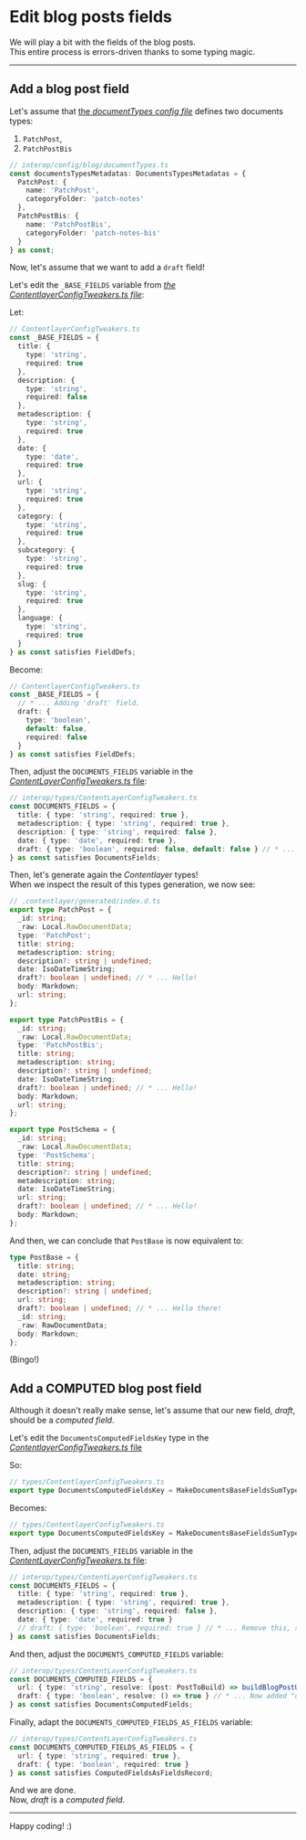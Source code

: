 # Edit blog posts fields

We will play a bit with the fields of the blog posts.  
This entire process is errors-driven thanks to some typing magic.

---

## Add a blog post field

Let's assume that [the _documentTypes config file_](/interop/config/blog/documentTypes.ts) defines two documents types:

1. `PatchPost`,
2. `PatchPostBis`

```ts
// interop/config/blog/documentTypes.ts
const documentsTypesMetadatas: DocumentsTypesMetadatas = {
  PatchPost: {
    name: 'PatchPost',
    categoryFolder: 'patch-notes'
  },
  PatchPostBis: {
    name: 'PatchPostBis',
    categoryFolder: 'patch-notes-bis'
  }
} as const;
```

Now, let's assume that we want to add a `draft` field!

Let's edit the `_BASE_FIELDS` variable from [_the ContentlayerConfigTweakers.ts file_](/interop/types/ContentlayerConfigTweakers.ts):

Let:

```ts
// ContentlayerConfigTweakers.ts
const _BASE_FIELDS = {
  title: {
    type: 'string',
    required: true
  },
  description: {
    type: 'string',
    required: false
  },
  metadescription: {
    type: 'string',
    required: true
  },
  date: {
    type: 'date',
    required: true
  },
  url: {
    type: 'string',
    required: true
  },
  category: {
    type: 'string',
    required: true
  },
  subcategory: {
    type: 'string',
    required: true
  },
  slug: {
    type: 'string',
    required: true
  },
  language: {
    type: 'string',
    required: true
  }
} as const satisfies FieldDefs;
```

Become:

```ts
// ContentlayerConfigTweakers.ts
const _BASE_FIELDS = {
  // * ... Adding 'draft' field.
  draft: {
    type: 'boolean',
    default: false,
    required: false
  }
} as const satisfies FieldDefs;
```

Then, adjust the `DOCUMENTS_FIELDS` variable in the [_ContentLayerConfigTweakers.ts_ file](/interop/types/ContentLayerConfigTweakers.ts):

```ts
// interop/types/ContentLayerConfigTweakers.ts
const DOCUMENTS_FIELDS = {
  title: { type: 'string', required: true },
  metadescription: { type: 'string', required: true },
  description: { type: 'string', required: false },
  date: { type: 'date', required: true },
  draft: { type: 'boolean', required: false, default: false } // * ... Added 'draft' field here too.
} as const satisfies DocumentsFields;
```

Then, let's generate again the _Contentlayer_ types!  
When we inspect the result of this types generation, we now see:

```ts
// .contentlayer/generated/index.d.ts
export type PatchPost = {
  _id: string;
  _raw: Local.RawDocumentData;
  type: 'PatchPost';
  title: string;
  metadescription: string;
  description?: string | undefined;
  date: IsoDateTimeString;
  draft?: boolean | undefined; // * ... Hello!
  body: Markdown;
  url: string;
};

export type PatchPostBis = {
  _id: string;
  _raw: Local.RawDocumentData;
  type: 'PatchPostBis';
  title: string;
  metadescription: string;
  description?: string | undefined;
  date: IsoDateTimeString;
  draft?: boolean | undefined; // * ... Hello!
  body: Markdown;
  url: string;
};

export type PostSchema = {
  _id: string;
  _raw: Local.RawDocumentData;
  type: 'PostSchema';
  title: string;
  description?: string | undefined;
  metadescription: string;
  date: IsoDateTimeString;
  url: string;
  draft?: boolean | undefined; // * ... Hello!
  body: Markdown;
};
```

And then, we can conclude that `PostBase` is now equivalent to:

```ts
type PostBase = {
  title: string;
  date: string;
  metadescription: string;
  description?: string | undefined;
  url: string;
  draft?: boolean | undefined; // * ... Hello there!
  _id: string;
  _raw: RawDocumentData;
  body: Markdown;
};
```

(Bingo!)

## Add a COMPUTED blog post field

Although it doesn't really make sense, let's assume that our new field, _draft_, should be a _computed field_.

Let's edit the `DocumentsComputedFieldsKey` type in the [_ContentlayerConfigTweakers.ts_ file](/interop/types/ContentlayerConfigTweakers.ts)

So:

```ts
// types/ContentlayerConfigTweakers.ts
export type DocumentsComputedFieldsKey = MakeDocumentsBaseFieldsSumType<'url'>;
```

Becomes:

```ts
// types/ContentlayerConfigTweakers.ts
export type DocumentsComputedFieldsKey = MakeDocumentsBaseFieldsSumType<'url' | 'draft'>; // * ... Added "draft".
```

Then, adjust the `DOCUMENTS_FIELDS` variable in the [_ContentLayerConfigTweakers.ts_ file](/interop/types/ContentLayerConfigTweakers.ts):

```ts
// interop/types/ContentLayerConfigTweakers.ts
const DOCUMENTS_FIELDS = {
  title: { type: 'string', required: true },
  metadescription: { type: 'string', required: true },
  description: { type: 'string', required: false },
  date: { type: 'date', required: true }
  // draft: { type: 'boolean', required: true } // * ... Remove this, since it is now a computed field, and not "just" a field.
} as const satisfies DocumentsFields;
```

And then, adjust the `DOCUMENTS_COMPUTED_FIELDS` variable:

```ts
// interop/types/ContentLayerConfigTweakers.ts
const DOCUMENTS_COMPUTED_FIELDS = {
  url: { type: 'string', resolve: (post: PostToBuild) => buildBlogPostUrl(post) },
  draft: { type: 'boolean', resolve: () => true } // * ... Now added "draft" here, with a dummy computation function, just for the example
} as const satisfies DocumentsComputedFields;
```

Finally, adapt the `DOCUMENTS_COMPUTED_FIELDS_AS_FIELDS` variable:

```ts
// interop/types/ContentLayerConfigTweakers.ts
const DOCUMENTS_COMPUTED_FIELDS_AS_FIELDS = {
  url: { type: 'string', required: true },
  draft: { type: 'boolean', required: true }
} as const satisfies ComputedFieldsAsFieldsRecord;
```

And we are done.  
Now, _draft_ is a _computed field_.

---

Happy coding! :)
